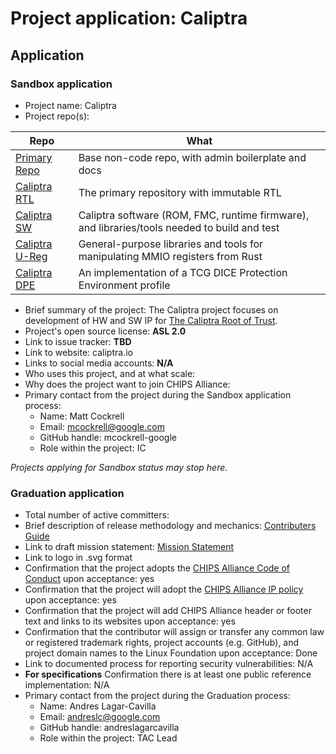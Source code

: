 # Project application: **Caliptra**

## Application

### Sandbox application

* Project name: Caliptra
* Project repo(s):

| Repo | What |
| ---- | ---- |
| [Primary Repo](https://github.com/chipsalliance/caliptra)        | Base non-code repo, with admin boilerplate and docs |
| [Caliptra RTL](https://github.com/chipsalliance/caliptra-rtl)    | The primary repository with immutable RTL |
| [Caliptra SW](https://github.com/chipsalliance/caliptra-sw)      | Caliptra software (ROM, FMC, runtime firmware), and libraries/tools needed to build and test |
| [Caliptra U-Reg](https://github.com/chipsalliance/caliptra-ureg) | General-purpose libraries and tools for manipulating MMIO registers from Rust |
| [Caliptra DPE](https://github.com/chipsalliance/caliptra-dpe)    | An implementation of a TCG DICE Protection Environment profile |
* Brief summary of the project: The Caliptra project focuses on development of HW and SW IP for [The Caliptra Root of Trust](https://github.com/chipsalliance/Caliptra/blob/main/doc/Caliptra.md).
* Project's open source license: **ASL 2.0**
* Link to issue tracker: **TBD**
* Link to website: caliptra.io
* Links to social media accounts: **N/A**
* Who uses this project, and at what scale:
* Why does the project want to join CHIPS Alliance:
* Primary contact from the project during the Sandbox application process:
  * Name: Matt Cockrell
  * Email: mcockrell@google.com
  * GitHub handle: mcockrell-google
  * Role within the project: IC

*Projects applying for Sandbox status may stop here.*

### Graduation application

* Total number of active committers:
* Brief description of release methodology and mechanics: [Contributers Guide](https://github.com/chipsalliance/Caliptra/blob/main/CONTRIBUTING.md)
* Link to draft mission statement: [Mission Statement](https://github.com/chipsalliance/Caliptra/blob/main/doc/Caliptra.md)
* Link to logo in .svg format
* Confirmation that the project adopts the [CHIPS Alliance Code of Conduct](https://lfprojects.org/policies/code-of-conduct/) upon acceptance: yes
* Confirmation that the project will adopt the [CHIPS Alliance IP policy](https://technical-charter.chipsalliance.org) upon acceptance: yes
* Confirmation that the project will add CHIPS Alliance header or footer text and links to its websites upon acceptance: yes
* Confirmation that the contributor will assign or transfer any common law or registered trademark rights, project accounts (e.g. GitHub), and project domain names to the Linux Foundation upon acceptance: Done
* Link to documented process for reporting security vulnerabilities: N/A
* **For specifications** Confirmation there is at least one public reference implementation: N/A
* Primary contact from the project during the Graduation process:
  * Name: Andres Lagar-Cavilla
  * Email: andreslc@google.com
  * GitHub handle: andreslagarcavilla
  * Role within the project: TAC Lead

